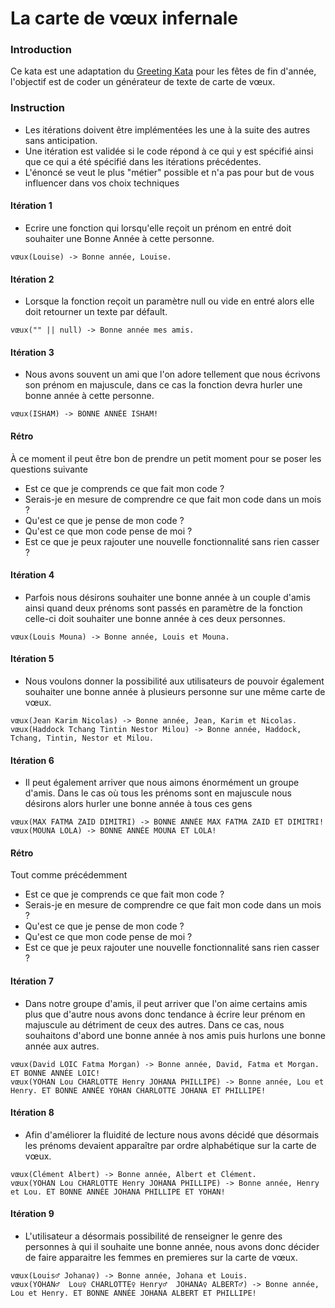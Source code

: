 La carte de vœux infernale
==================

### Introduction

Ce kata est une adaptation du [Greeting Kata](https://github.com/testdouble/contributing-tests/wiki/Greeting-Kata) pour les fêtes de fin d'année, l'objectif est de coder un générateur de texte de carte de vœux.

### Instruction

- Les itérations doivent être implémentées les une à la suite des autres sans anticipation.
- Une itération est validée si le code répond à ce qui y est spécifié ainsi que ce qui a été spécifié dans les itérations précédentes.
- L'énoncé se veut le plus "métier" possible et n'a pas pour but de vous influencer dans vos choix techniques

#### Itération 1

- Ecrire une fonction qui lorsqu'elle reçoit un prénom en entré doit souhaiter une Bonne Année à cette personne.

```
vœux(Louise) -> Bonne année, Louise.
```

#### Itération 2

- Lorsque la fonction reçoit un paramètre null ou vide en entré alors elle doit retourner un texte par défault.

```
vœux("" || null) -> Bonne année mes amis.
```

#### Itération 3

- Nous avons souvent un ami que l'on adore tellement que nous écrivons son prénom en majuscule, dans ce cas la fonction devra hurler une bonne année à cette personne.

```
vœux(ISHAM) -> BONNE ANNÉE ISHAM!
```

#### Rétro

À ce moment il peut être bon de prendre un petit moment pour se poser les questions suivante

- Est ce que je comprends ce que fait mon code ?
- Serais-je en mesure de comprendre ce que fait mon code dans un mois ?
- Qu'est ce que je pense de mon code ?
- Qu'est ce que mon code pense de moi ?
- Est ce que je peux rajouter une nouvelle fonctionnalité sans rien casser ?

#### Itération 4

- Parfois nous désirons souhaiter une bonne année à un couple d'amis ainsi quand deux prénoms sont passés en paramètre de la fonction celle-ci doit souhaiter une bonne année à ces deux personnes.

```
vœux(Louis Mouna) -> Bonne année, Louis et Mouna.
```

#### Itération 5

- Nous voulons donner la possibilité aux utilisateurs de pouvoir également souhaiter une bonne année à plusieurs personne sur une même carte de vœux.

```
vœux(Jean Karim Nicolas) -> Bonne année, Jean, Karim et Nicolas.
vœux(Haddock Tchang Tintin Nestor Milou) -> Bonne année, Haddock, Tchang, Tintin, Nestor et Milou.
```

#### Itération 6

- Il peut également arriver que nous aimons énormément un groupe d'amis. Dans le cas où tous les prénoms sont en majuscule nous désirons alors hurler une bonne année à tous ces gens

```
vœux(MAX FATMA ZAID DIMITRI) -> BONNE ANNÉE MAX FATMA ZAID ET DIMITRI!
vœux(MOUNA LOLA) -> BONNE ANNÉE MOUNA ET LOLA!
```

#### Rétro

Tout comme précédemment

- Est ce que je comprends ce que fait mon code ?
- Serais-je en mesure de comprendre ce que fait mon code dans un mois ?
- Qu'est ce que je pense de mon code ?
- Qu'est ce que mon code pense de moi ?
- Est ce que je peux rajouter une nouvelle fonctionnalité sans rien casser ?

#### Itération 7

- Dans notre groupe d'amis, il peut arriver que l'on aime certains amis plus que d'autre nous avons donc tendance à écrire leur prénom en majuscule au détriment de ceux des autres. Dans ce cas, nous souhaitons d'abord une bonne année à nos amis puis hurlons une bonne année aux autres.

```
vœux(David LOIC Fatma Morgan) -> Bonne année, David, Fatma et Morgan. ET BONNE ANNÉE LOIC!
vœux(YOHAN Lou CHARLOTTE Henry JOHANA PHILLIPE) -> Bonne année, Lou et Henry. ET BONNE ANNÉE YOHAN CHARLOTTE JOHANA ET PHILLIPE!
```

#### Itération 8

- Afin d'améliorer la fluidité de lecture nous avons décidé que désormais les prénoms devaient apparaître par ordre alphabétique sur la carte de vœux.

```
vœux(Clément Albert) -> Bonne année, Albert et Clément.
vœux(YOHAN Lou CHARLOTTE Henry JOHANA PHILLIPE) -> Bonne année, Henry et Lou. ET BONNE ANNÉE JOHANA PHILLIPE ET YOHAN! 
```

#### Itération 9

- L'utilisateur a désormais possibilité de renseigner le genre des personnes à qui il souhaite une bonne année, nous avons donc décider de faire apparaitre les femmes en premieres sur la carte de vœux.

```
vœux(Louis♂ Johana♀) -> Bonne année, Johana et Louis.
vœux(YOHAN♂  Lou♀ CHARLOTTE♀ Henry♂  JOHANA♀ ALBERT♂) -> Bonne année, Lou et Henry. ET BONNE ANNÉE JOHANA ALBERT ET PHILLIPE! 
```


